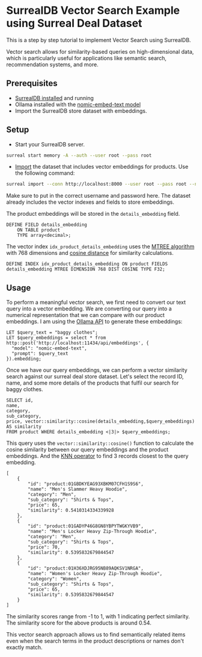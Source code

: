 # SurrealDB Vector Search Example using Surreal Deal Dataset

This is a step by step tutorial to implement Vector Search using SurrealDB. 

Vector search allows for similarity-based queries on high-dimensional data, which is particularly useful for applications like semantic search, recommendation systems, and more.

## Prerequisites

- [SurrealDB installed](https://surrealdb.com/install) and running
- Ollama installed with the [nomic-embed-text model](https://ollama.com/library/nomic-embed-text)
- Import the SurrealDB store dataset with embeddings.

## Setup

- Start your SurrealDB server.
```sh
surreal start memory -A --auth --user root --pass root
```
- [Import](https://surrealdb.com/docs/surrealdb/cli/import) the dataset that includes vector embeddings for products. Use the following command:
```sh
surreal import --conn http://localhost:8000 --user root --pass root --ns test --db test /path/to/surreal-deal-store.surql
```

Make sure to put in the correct username and password here. 
The dataset already includes the vector indexes and fields to store embeddings. 

The product embeddings will be stored in the `details_embedding` field.
```surql
DEFINE FIELD details_embedding
    ON TABLE product 
    TYPE array<decimal>;
```
The vector index `idx_product_details_embedding` uses the [MTREE algorithm](https://surrealdb.com/docs/surrealdb/surrealql/statements/define/indexes#m-tree-index-since-130) with 768 dimensions and [cosine distance](https://surrealdb.com/docs/surrealdb/surrealql/functions/database/vector#vectorsimilaritycosine) for similarity calculations.
```surql
DEFINE INDEX idx_product_details_embedding ON product FIELDS details_embedding MTREE DIMENSION 768 DIST COSINE TYPE F32;
```

## Usage

To perform a meaningful vector search, we first need to convert our text query into a vector embedding. We are converting our query into a numerical representation that we can compare with our product embeddings. I am using the [Ollama API](https://ollama.com/library/nomic-embed-text) to generate these embeddings:

```surql
LET $query_text = "baggy clothes"; 
LET $query_embeddings = select * from http::post('http://localhost:11434/api/embeddings', {
  "model": "nomic-embed-text",
  "prompt": $query_text
}).embedding;
```

Once we have our query embeddings, we can perform a vector similarity search against our surreal deal store dataset.
Let's select the record ID, name, and some more details of the products that fulfil our search for baggy clothes.

```surql
SELECT id,
name,
category,
sub_category,
price, vector::similarity::cosine(details_embedding,$query_embeddings) AS similarity
FROM product WHERE details_embedding <|3|> $query_embeddings;
```
This query uses the `vector::similarity::cosine()` function to calculate the cosine similarity between our query embeddings and the product embeddings. And the [KNN operator](https://surrealdb.com/docs/surrealdb/surrealql/operators#knn) to find 3 records closest to the query embedding.

```surql
[
    {
        "id": "product:01GBDKYEAG93XBKM07CFH1S9S6",
        "name": "Men's Slammer Heavy Hoodie",
        "category": "Men",
        "sub_category": "Shirts & Tops",
        "price": 65,
        "similarity": 0.5410314334339928
    },
    {
        "id": "product:01GADYP46G8GN8YBPYTWGKYVB9",
        "name": "Men's Locker Heavy Zip-Through Hoodie",
        "category": "Men",
        "sub_category": "Shirts & Tops",
        "price": 70,
        "similarity": 0.5395832679844547
    },
    {
        "id": "product:01H36XDJRG95NB89AQKSV1NRGA",
        "name": "Women's Locker Heavy Zip-Through Hoodie",
        "category": "Women",
        "sub_category": "Shirts & Tops",
        "price": 65,
        "similarity": 0.5395832679844547
    }
]
```
The similarity scores range from -1 to 1, with 1 indicating perfect similarity. The similarity score for the above products is around 0.54.

This vector search approach allows us to find semantically related items even when the search terms in the product descriptions or names don't exactly match.
